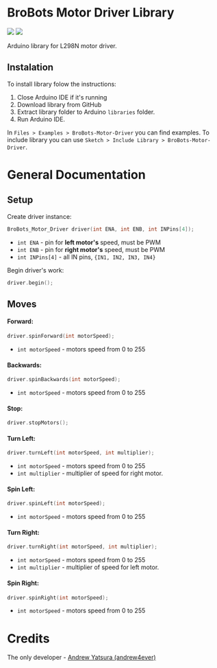 # BroBots Motor Driver Library
![](https://img.shields.io/github/license/BroBots-Hub/BroBots-Motor-Driver.svg) ![](https://img.shields.io/github/issues/BroBots-Hub/BroBots-Motor-Driver.svg)

Arduino library for L298N motor driver.



## Instalation
To install library folow the instructions:
1. Close Arduino IDE if it's running
2. Download library from GitHub
3. Extract library folder to Arduino `libraries` folder.
4. Run Arduino IDE.

In `Files > Examples > BroBots-Motor-Driver` you can find examples.
To include library you can use `Sketch > Include Library > BroBots-Motor-Driver`.
# General Documentation

## Setup
Create driver instance:
```C++
BroBots_Motor_Driver driver(int ENA, int ENB, int INPins[4]);
```
- `int ENA` - pin for **left motor's** speed, must be PWM
- `int ENB` - pin for **right motor's** speed, must be PWM
- `int INPins[4]` - all IN pins, `{IN1, IN2, IN3, IN4}`

Begin driver's work:
```C++
driver.begin();
```
## Moves

#### Forward:
```C++
driver.spinForward(int motorSpeed);
```
- `int motorSpeed` - motors speed from 0 to 255

#### Backwards:
```C++
driver.spinBackwards(int motorSpeed);
```
- `int motorSpeed` - motors speed from 0 to 255

#### Stop:
```C++
driver.stopMotors();
```

#### Turn Left:
```C++
driver.turnLeft(int motorSpeed, int multiplier);
```
- `int motorSpeed` - motors speed from 0 to 255
- `int multiplier` - multiplier of speed for right motor.

#### Spin Left:
```C++
driver.spinLeft(int motorSpeed);
```
- `int motorSpeed` - motors speed from 0 to 255

#### Turn Right:
```C++
driver.turnRight(int motorSpeed, int multiplier);
```
- `int motorSpeed` - motors speed from 0 to 255
- `int multiplier` - multiplier of speed for left motor.

#### Spin Right:
```C++
driver.spinRight(int motorSpeed);
```
- `int motorSpeed` - motors speed from 0 to 255

# Credits
The only developer - [Andrew Yatsura (andrew4ever)](https://github.com/andrew4ever)
